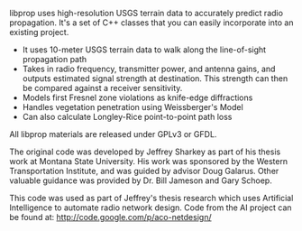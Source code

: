 libprop uses high-resolution USGS terrain data to accurately predict radio propagation. It's a set of C++ classes that you can easily incorporate into an existing project.

  * It uses 10-meter USGS terrain data to walk along the line-of-sight propagation path
  * Takes in radio frequency, transmitter power, and antenna gains, and outputs estimated signal strength at destination. This strength can then be compared against a receiver sensitivity.
  * Models first Fresnel zone violations as knife-edge diffractions
  * Handles vegetation penetration using Weissberger's Model
  * Can also calculate Longley-Rice point-to-point path loss

All libprop materials are released under GPLv3 or GFDL.

The original code was developed by Jeffrey Sharkey as part of his thesis work at Montana State University. His work was sponsored by the Western Transportation Institute, and was guided by advisor Doug Galarus. Other valuable guidance was provided by Dr. Bill Jameson and Gary Schoep.

This code was used as part of Jeffrey's thesis research which uses Artificial Intelligence to automate radio network design.  Code from the AI project can be found at:  http://code.google.com/p/aco-netdesign/
